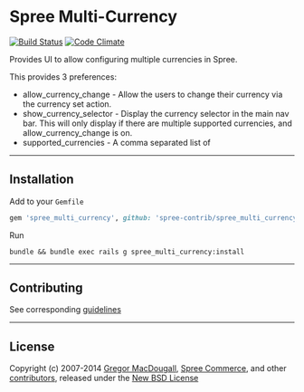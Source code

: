 # Spree Multi-Currency

[![Build Status](https://travis-ci.org/spree-contrib/spree_multi_currency.svg?branch=2-3-stable)](https://travis-ci.org/spree-contrib/spree_multi_currency)
[![Code Climate](https://codeclimate.com/github/spree-contrib/spree_multi_currency/badges/gpa.svg)](https://codeclimate.com/github/spree-contrib/spree_multi_currency)

Provides UI to allow configuring multiple currencies in Spree.

This provides 3 preferences:

* allow_currency_change - Allow the users to change their currency via the currency set action.
* show_currency_selector - Display the currency selector in the main nav bar.  This will only display if there are multiple supported currencies, and allow_currency_change is on.
* supported_currencies - A comma separated list of

---

## Installation

Add to your `Gemfile`
```ruby
gem 'spree_multi_currency', github: 'spree-contrib/spree_multi_currency', branch: '2-3-stable'
```

Run
```
bundle && bundle exec rails g spree_multi_currency:install
```

---

## Contributing

See corresponding [guidelines][1]

---

## License

Copyright (c) 2007-2014 [Gregor MacDougall][5], [Spree Commerce][2], and other [contributors][3], released under the [New BSD License][4]

[1]: https://github.com/spree-contrib/spree_multi_currency/blob/master/CONTRIBUTING.md
[2]: https://github.com/spree
[3]: https://github.com/spree-contrib/spree_multi_currency/contributors
[4]: https://github.com/spree-contrib/spree_multi_currency/blob/master/LICENSE.md
[5]: https://github.com/freerunningtech
